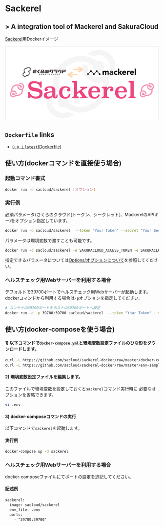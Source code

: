 
# Sackerel

## > A integration tool of Mackerel and SakuraCloud

[Sackerel](https://github.com/sacloud/sackerel)用Dockerイメージ

![logo.png](logo.png "logo.png")


## `Dockerfile` links

- [`0.0.1`,`latest`(Dockerfile)](https://github.com/sacloud/sackerel-docker/tree/master/0.0.1/)

## 使い方(dockerコマンドを直接使う場合)

### 起動コマンド書式

```bash
docker run -d sacloud/sackerel [オプション]
```

### 実行例

必須パラメータ(さくらのクラウド[トークン、シークレット]、MackerelのAPIキー)をオプション指定しています。

```bash
docker run -d sacloud/sackerel  --token "Your Token" --secret "Your Secret" --apikey "Your APIKey"
```

パラメータは環境変数で渡すことも可能です。

```bash
docker run -d sacloud/sackerel -e SAKURACLOUD_ACCESS_TOKEN -e SAKURACLOUD_ACCESS_TOKEN_SECRET -e MACKEREL_APIKEY
```


指定できるパラメータについては[Options/オプションについて](https://github.com/sacloud/sackerel/raw/master/docs/Options.md)を参照してください。

### ヘルスチェック用Webサーバーを利用する場合

デフォルトで39700ポートでヘルスチェック用Webサーバーが起動します。
dockerコマンドから利用する場合は`-p`オプションを指定してください。

```bash
# コンテナの39700ポートをホストの39700ポートへ設定
docker run -d -p 39700:39700 sacloud/sackerel  --token "Your Token" --secret "Your Secret" --apikey "Your APIKey"
```



## 使い方(docker-composeを使う場合)

#### 1) 以下コマンドで`docker-compose.yml`と環境変数設定ファイルのひな形をダウンロードします。

```bash
curl -L https://github.com/sacloud/sackerel-docker/raw/master/docker-compose.yml > docker-compose.yml
curl -L https://github.com/sacloud/sackerel-docker/raw/master/env-sample > .env
```

#### 2) 環境変数設定ファイルを編集します。

このファイルで環境変数を設定しておくと`sackerel`コマンド実行時に
必要なオプションを省略できます。

```bash
vi .env
```

#### 3) docker-composeコマンドの実行

以下コマンドで`sackerel`を起動します。

#### 実行例

```bash
docker-compose up -d sackerel
```

### ヘルスチェック用Webサーバーを利用する場合

docker-composeファイルにてポートの設定を追記してください。

#### 記述例

```
sackerel:
  image: sacloud/sackerel
  env_file: .env
  ports:
    - "39700:39700"
```
